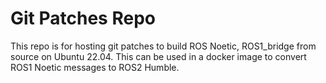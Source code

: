 # Git Patches Repo

This repo is for hosting git patches to build ROS Noetic, ROS1_bridge from source on Ubuntu 22.04. This can be used in a docker image to convert ROS1 Noetic messages to ROS2 Humble.
